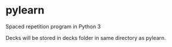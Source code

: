 # pylearn
Spaced repetition program in Python 3

Decks will be stored in decks folder in same directory as pylearn.

